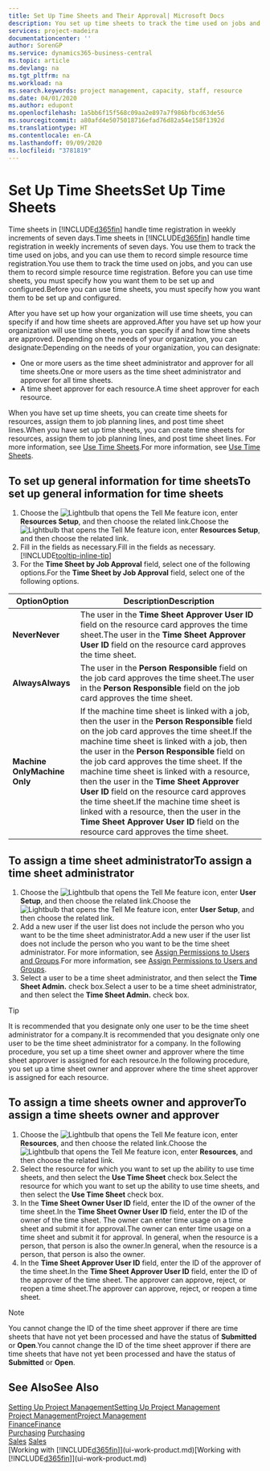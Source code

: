 ```yaml
---
title: Set Up Time Sheets and Their Approval| Microsoft Docs
description: You set up time sheets to track the time used on jobs and using resources, helping you with project management, staffing, and capacity
services: project-madeira
documentationcenter: ''
author: SorenGP
ms.service: dynamics365-business-central
ms.topic: article
ms.devlang: na
ms.tgt_pltfrm: na
ms.workload: na
ms.search.keywords: project management, capacity, staff, resource
ms.date: 04/01/2020
ms.author: edupont
ms.openlocfilehash: 1a5bb6f15f568c09aa2e897a7f986bfbcd63de56
ms.sourcegitcommit: a80afd4e5075018716efad76d82a54e158f1392d
ms.translationtype: HT
ms.contentlocale: en-CA
ms.lasthandoff: 09/09/2020
ms.locfileid: "3781819"
---
```

# <a name="set-up-time-sheets"></a><span data-ttu-id="4e698-103">Set Up Time Sheets</span><span class="sxs-lookup"><span data-stu-id="4e698-103">Set Up Time Sheets</span></span>
<span data-ttu-id="4e698-104">Time sheets in [!INCLUDE[d365fin](includes/d365fin_md.md)] handle time registration in weekly increments of seven days.</span><span class="sxs-lookup"><span data-stu-id="4e698-104">Time sheets in [!INCLUDE[d365fin](includes/d365fin_md.md)] handle time registration in weekly increments of seven days.</span></span> <span data-ttu-id="4e698-105">You use them to track the time used on jobs, and you can use them to record simple resource time registration.</span><span class="sxs-lookup"><span data-stu-id="4e698-105">You use them to track the time used on jobs, and you can use them to record simple resource time registration.</span></span> <span data-ttu-id="4e698-106">Before you can use time sheets, you must specify how you want them to be set up and configured.</span><span class="sxs-lookup"><span data-stu-id="4e698-106">Before you can use time sheets, you must specify how you want them to be set up and configured.</span></span>

<span data-ttu-id="4e698-107">After you have set up how your organization will use time sheets, you can specify if and how time sheets are approved.</span><span class="sxs-lookup"><span data-stu-id="4e698-107">After you have set up how your organization will use time sheets, you can specify if and how time sheets are approved.</span></span> <span data-ttu-id="4e698-108">Depending on the needs of your organization, you can designate:</span><span class="sxs-lookup"><span data-stu-id="4e698-108">Depending on the needs of your organization, you can designate:</span></span>

* <span data-ttu-id="4e698-109">One or more users as the time sheet administrator and approver for all time sheets.</span><span class="sxs-lookup"><span data-stu-id="4e698-109">One or more users as the time sheet administrator and approver for all time sheets.</span></span>
* <span data-ttu-id="4e698-110">A time sheet approver for each resource.</span><span class="sxs-lookup"><span data-stu-id="4e698-110">A time sheet approver for each resource.</span></span>

<span data-ttu-id="4e698-111">When you have set up time sheets, you can create time sheets for resources, assign them to job planning lines, and post time sheet lines.</span><span class="sxs-lookup"><span data-stu-id="4e698-111">When you have set up time sheets, you can create time sheets for resources, assign them to job planning lines, and post time sheet lines.</span></span> <span data-ttu-id="4e698-112">For more information, see [Use Time Sheets](projects-how-use-time-sheets.md).</span><span class="sxs-lookup"><span data-stu-id="4e698-112">For more information, see [Use Time Sheets](projects-how-use-time-sheets.md).</span></span>

## <a name="to-set-up-general-information-for-time-sheets"></a><span data-ttu-id="4e698-113">To set up general information for time sheets</span><span class="sxs-lookup"><span data-stu-id="4e698-113">To set up general information for time sheets</span></span>
1. <span data-ttu-id="4e698-114">Choose the ![Lightbulb that opens the Tell Me feature](media/ui-search/search_small.png "Tell me what you want to do") icon, enter **Resources Setup**, and then choose the related link.</span><span class="sxs-lookup"><span data-stu-id="4e698-114">Choose the ![Lightbulb that opens the Tell Me feature](media/ui-search/search_small.png "Tell me what you want to do") icon, enter **Resources Setup**, and then choose the related link.</span></span>  
2. <span data-ttu-id="4e698-115">Fill in the fields as necessary.</span><span class="sxs-lookup"><span data-stu-id="4e698-115">Fill in the fields as necessary.</span></span> [!INCLUDE[tooltip-inline-tip](includes/tooltip-inline-tip_md.md)]
3. <span data-ttu-id="4e698-116">For the **Time Sheet by Job Approval** field, select one of the following options.</span><span class="sxs-lookup"><span data-stu-id="4e698-116">For the **Time Sheet by Job Approval** field, select one of the following options.</span></span>

| <span data-ttu-id="4e698-117">Option</span><span class="sxs-lookup"><span data-stu-id="4e698-117">Option</span></span> | <span data-ttu-id="4e698-118">Description</span><span class="sxs-lookup"><span data-stu-id="4e698-118">Description</span></span> |
| --- | --- |
| <span data-ttu-id="4e698-119">**Never**</span><span class="sxs-lookup"><span data-stu-id="4e698-119">**Never**</span></span> |<span data-ttu-id="4e698-120">The user in the **Time Sheet Approver User ID** field on the resource card approves the time sheet.</span><span class="sxs-lookup"><span data-stu-id="4e698-120">The user in the **Time Sheet Approver User ID** field on the resource card approves the time sheet.</span></span> |
| <span data-ttu-id="4e698-121">**Always**</span><span class="sxs-lookup"><span data-stu-id="4e698-121">**Always**</span></span> |<span data-ttu-id="4e698-122">The user in the **Person Responsible** field on the job card approves the time sheet.</span><span class="sxs-lookup"><span data-stu-id="4e698-122">The user in the **Person Responsible** field on the job card approves the time sheet.</span></span> |
| <span data-ttu-id="4e698-123">**Machine Only**</span><span class="sxs-lookup"><span data-stu-id="4e698-123">**Machine Only**</span></span> |<span data-ttu-id="4e698-124">If the machine time sheet is linked with a job, then the user in the **Person Responsible** field on the job card approves the time sheet.</span><span class="sxs-lookup"><span data-stu-id="4e698-124">If the machine time sheet is linked with a job, then the user in the **Person Responsible** field on the job card approves the time sheet.</span></span> <span data-ttu-id="4e698-125">If the machine time sheet is linked with a resource, then the user in the **Time Sheet Approver User ID** field on the resource card approves the time sheet.</span><span class="sxs-lookup"><span data-stu-id="4e698-125">If the machine time sheet is linked with a resource, then the user in the **Time Sheet Approver User ID** field on the resource card approves the time sheet.</span></span> |

## <a name="to-assign-a-time-sheet-administrator"></a><span data-ttu-id="4e698-126">To assign a time sheet administrator</span><span class="sxs-lookup"><span data-stu-id="4e698-126">To assign a time sheet administrator</span></span>
1. <span data-ttu-id="4e698-127">Choose the ![Lightbulb that opens the Tell Me feature](media/ui-search/search_small.png "Tell me what you want to do") icon, enter **User Setup**, and then choose the related link.</span><span class="sxs-lookup"><span data-stu-id="4e698-127">Choose the ![Lightbulb that opens the Tell Me feature](media/ui-search/search_small.png "Tell me what you want to do") icon, enter **User Setup**, and then choose the related link.</span></span>  
2. <span data-ttu-id="4e698-128">Add a new user if the user list does not include the person who you want to be the time sheet administrator.</span><span class="sxs-lookup"><span data-stu-id="4e698-128">Add a new user if the user list does not include the person who you want to be the time sheet administrator.</span></span> <span data-ttu-id="4e698-129">For more information, see [Assign Permissions to Users and Groups](ui-define-granular-permissions.md).</span><span class="sxs-lookup"><span data-stu-id="4e698-129">For more information, see [Assign Permissions to Users and Groups](ui-define-granular-permissions.md).</span></span>
3. <span data-ttu-id="4e698-130">Select a user to be a time sheet administrator, and then select the **Time Sheet Admin.** check box.</span><span class="sxs-lookup"><span data-stu-id="4e698-130">Select a user to be a time sheet administrator, and then select the **Time Sheet Admin.** check box.</span></span>  

> [!TIP]  
>   <span data-ttu-id="4e698-131">It is recommended that you designate only one user to be the time sheet administrator for a company.</span><span class="sxs-lookup"><span data-stu-id="4e698-131">It is recommended that you designate only one user to be the time sheet administrator for a company.</span></span> <span data-ttu-id="4e698-132">In the following procedure, you set up a time sheet owner and approver where the time sheet approver is assigned for each resource.</span><span class="sxs-lookup"><span data-stu-id="4e698-132">In the following procedure, you set up a time sheet owner and approver where the time sheet approver is assigned for each resource.</span></span>  

## <a name="to-assign-a-time-sheets-owner-and-approver"></a><span data-ttu-id="4e698-133">To assign a time sheets owner and approver</span><span class="sxs-lookup"><span data-stu-id="4e698-133">To assign a time sheets owner and approver</span></span>
1. <span data-ttu-id="4e698-134">Choose the ![Lightbulb that opens the Tell Me feature](media/ui-search/search_small.png "Tell me what you want to do") icon, enter **Resources**, and then choose the related link.</span><span class="sxs-lookup"><span data-stu-id="4e698-134">Choose the ![Lightbulb that opens the Tell Me feature](media/ui-search/search_small.png "Tell me what you want to do") icon, enter **Resources**, and then choose the related link.</span></span>
2. <span data-ttu-id="4e698-135">Select the resource for which you want to set up the ability to use time sheets, and then select the **Use Time Sheet** check box.</span><span class="sxs-lookup"><span data-stu-id="4e698-135">Select the resource for which you want to set up the ability to use time sheets, and then select the **Use Time Sheet** check box.</span></span>  
3. <span data-ttu-id="4e698-136">In the **Time Sheet Owner User ID** field, enter the ID of the owner of the time sheet.</span><span class="sxs-lookup"><span data-stu-id="4e698-136">In the **Time Sheet Owner User ID** field, enter the ID of the owner of the time sheet.</span></span> <span data-ttu-id="4e698-137">The owner can enter time usage on a time sheet and submit it for approval.</span><span class="sxs-lookup"><span data-stu-id="4e698-137">The owner can enter time usage on a time sheet and submit it for approval.</span></span> <span data-ttu-id="4e698-138">In general, when the resource is a person, that person is also the owner.</span><span class="sxs-lookup"><span data-stu-id="4e698-138">In general, when the resource is a person, that person is also the owner.</span></span>  
4. <span data-ttu-id="4e698-139">In the **Time Sheet Approver User ID** field, enter the ID of the approver of the time sheet.</span><span class="sxs-lookup"><span data-stu-id="4e698-139">In the **Time Sheet Approver User ID** field, enter the ID of the approver of the time sheet.</span></span> <span data-ttu-id="4e698-140">The approver can approve, reject, or reopen a time sheet.</span><span class="sxs-lookup"><span data-stu-id="4e698-140">The approver can approve, reject, or reopen a time sheet.</span></span>  

> [!NOTE]  
>   <span data-ttu-id="4e698-141">You cannot change the ID of the time sheet approver if there are time sheets that have not yet been processed and have the status of **Submitted** or **Open**.</span><span class="sxs-lookup"><span data-stu-id="4e698-141">You cannot change the ID of the time sheet approver if there are time sheets that have not yet been processed and have the status of **Submitted** or **Open**.</span></span>

## <a name="see-also"></a><span data-ttu-id="4e698-142">See Also</span><span class="sxs-lookup"><span data-stu-id="4e698-142">See Also</span></span>
[<span data-ttu-id="4e698-143">Setting Up Project Management</span><span class="sxs-lookup"><span data-stu-id="4e698-143">Setting Up Project Management</span></span>](projects-setup-projects.md)  
[<span data-ttu-id="4e698-144">Project Management</span><span class="sxs-lookup"><span data-stu-id="4e698-144">Project Management</span></span>](projects-manage-projects.md)  
[<span data-ttu-id="4e698-145">Finance</span><span class="sxs-lookup"><span data-stu-id="4e698-145">Finance</span></span>](finance.md)  
<span data-ttu-id="4e698-146">[Purchasing](purchasing-manage-purchasing.md)       </span><span class="sxs-lookup"><span data-stu-id="4e698-146">[Purchasing](purchasing-manage-purchasing.md)       </span></span>  
<span data-ttu-id="4e698-147">[Sales](sales-manage-sales.md)    </span><span class="sxs-lookup"><span data-stu-id="4e698-147">[Sales](sales-manage-sales.md)    </span></span>  
<span data-ttu-id="4e698-148">[Working with [!INCLUDE[d365fin](includes/d365fin_md.md)]](ui-work-product.md)</span><span class="sxs-lookup"><span data-stu-id="4e698-148">[Working with [!INCLUDE[d365fin](includes/d365fin_md.md)]](ui-work-product.md)</span></span>  
